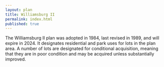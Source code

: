 ```yaml
---
layout: plan
title: Williamsburg II
permalink: index.html
published: true
---
```


The Williamsburg II plan was adopted in 1984, last revised in 1989, and will expire in 2024. It designates residential and park uses for lots in the plan area. A number of lots are designated for conditional acquisition, meaning that they are in poor condition and may be acquired unless substantially improved.